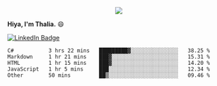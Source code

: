 <p align="center">
  <img src=https://media2.giphy.com/media/J2yDvX0N4GpAdHOD3N/giphy.gif?cid=ecf05e4732fecy7p8iauk3qv6wrz5awzkzmwe846do1i8h6n&rid=giphy.gif>
</p>


<!-- <p align="middle">
  <img src="https://raw.githubusercontent.com/thaliajuarez/thaliajuarez/main/images/unnamed.png" />
</p> -->

**Hiya, I'm Thalia.** 😄

[![LinkedIn Badge](https://img.shields.io/badge/LinkedIn-Profile-informational?style=flat&logo=linkedin&logoColor=white&color=0D76A8)](https://www.linkedin.com/in/thalia-juarez/)


<!--
**thaliajuarez/thaliajuarez** is a ✨ _special_ ✨ repository because its `README.md` (this file) appears on your GitHub profile.
Here are some ideas to get you started:
- 🔭 I’m currently working on 
- 🌱 I’m currently learning C
- 👯 I’m looking to collaborate on ...
- 🤔 I’m looking for help with ...
- 💬 Ask me about ...
- 📫 How to reach me: ...
- 😄 Pronouns: ...
- ⚡ Fun fact: ...


- 🔭 I’m currently working on UI/UX.
- 🌱 I’m currently learning C#
- ⚡ Fun fact: Raindrops fall between 15 and 25 miles per hour.
-->

<!--START_SECTION:waka-->

```text
C#           3 hrs 22 mins   █████████▓░░░░░░░░░░░░░░░   38.25 %
Markdown     1 hr 21 mins    ███▓░░░░░░░░░░░░░░░░░░░░░   15.31 %
HTML         1 hr 15 mins    ███▓░░░░░░░░░░░░░░░░░░░░░   14.20 %
JavaScript   1 hr 5 mins     ███░░░░░░░░░░░░░░░░░░░░░░   12.34 %
Other        50 mins         ██▒░░░░░░░░░░░░░░░░░░░░░░   09.46 %
```

<!--END_SECTION:waka-->

